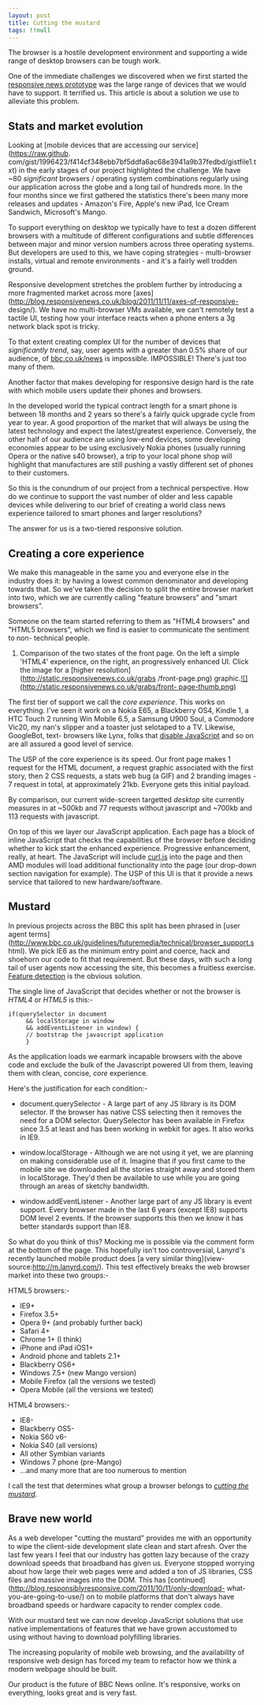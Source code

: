 ```yaml
---
layout: post
title: Cutting the mustard
tags: !!null 
---
```

The browser is a hostile development environment and supporting a wide range
of desktop browsers can be tough work.

One of the immediate challenges we discovered when we first started the
[responsive news prototype](http://responsivenews.co.uk) was the large range
of devices that we would have to support. It terrified us. This article is
about a solution we use to alleviate this problem.

<!-- more -->

## Stats and market evolution

Looking at [mobile devices that are accessing our service](https://raw.github.
com/gist/1996423/f414cf348ebb7bf5ddfa6ac68e3941a9b37fedbd/gistfile1.txt) in
the early stages of our project highlighted the challenge. We have
~80 _significant_ browsers / operating system combinations regularly using our
application across the globe and a long tail of hundreds more. In the four
months since we first gathered the statistics there's been many more releases
and updates - Amazon's Fire, Apple's new iPad, Ice Cream Sandwich, Microsoft's
Mango.

To support everything on desktop we typically have to test a dozen different
browsers with a multitude of different configurations and subtle differences
between major and minor version numbers across three operating systems. But
developers are used to this, we have coping strategies - multi-browser
installs, virtual and remote environments - and it's a fairly well trodden
ground.

Responsive development stretches the problem further by introducing a more
fragmented market across more
[axes](http://blog.responsivenews.co.uk/blog/2011/11/11/axes-of-responsive-
design/). We have no multi-browser VMs available, we can't remotely test a
tactile UI, testing how your interface reacts when a phone enters a 3g network
black spot is tricky.

To that extent creating complex UI for the number of devices that
_significantly trend_, say, user agents with a greater than 0.5% share of our
audience, of [bbc.co.uk/news](http://www.bbc.co.uk/news) is impossible.
IMPOSSIBLE! There's just too many of them.

Another factor that makes developing for responsive design hard is the rate
with which mobile users update their phones and browsers.

In the developed world the typical contract length for a smart phone is
between 18 months and 2 years so there's a fairly quick upgrade cycle from
year to year. A good proportion of the market that will always be using the
latest technology and expect the latest/greatest experience. Conversely, the
other half of our audience are using low-end devices, some developing
economies appear to be using exclusively Nokia phones (usually running Opera
or the native s40 browser), a trip to your local phone shop will highlight
that manufactures are still pushing a vastly different set of phones to their
customers.

So this is the conundrum of our project from a technical perspective. How do
we continue to support the vast number of older and less capable devices while
delivering to our brief of creating a world class news experience tailored to
smart phones and larger resolutions?

The answer for us is a two-tiered responsive solution.

## Creating a core experience

We make this manageable in the same you and everyone else in the industry does
it: by having a lowest common denominator and developing towards that. So
we've taken the decision to split the entire browser market into two, which we
are currently calling "feature browsers" and "smart browsers".

Someone on the team started referring to them as "HTML4 browsers" and "HTML5
browsers", which we find is easier to communicate the sentiment to non-
technical people.

1. Comparison of the two states of the front page. On the left a simple
'HTML4' experience, on the right, an progressively enhanced UI. Click the
image for a [higher resolution](http://static.responsivenews.co.uk/grabs
/front-page.png) graphic.[![](http://static.responsivenews.co.uk/grabs/front-
page-thumb.png)](http://static.responsivenews.co.uk/grabs/front-page.png)

The first tier of support we call the _core experience_. This works on
everything. I've seen it work on a Nokia E65, a Blackberry OS4, Kindle 1, a
HTC Touch 2 running Win Mobile 6.5, a Samsung U900 Soul, a Commodore Vic20, my
nan's slipper and a toaster just selotaped to a TV. Likewise, GoogleBot, text-
browsers like Lynx, folks that [disable JavaScript](http://yfrog.com/kjh94pp)
and so on are all assured a good level of service.

The USP of the core experience is its speed. Our front page makes 1 request
for the HTML document, a request graphic associated with the first story, then
2 CSS requests, a stats web bug (a GIF) and 2 branding images - 7 request in
total, at approximately 21kb. Everyone gets this initial payload.

By comparison, our current wide-screen targetted _desktop_ site currently
measures in at ~500kb and 77 requests without javascript and ~700kb and 113
requests with javascript.

On top of this we layer our JavaScript application. Each page has a block of
inline JavaScript that checks the capabilities of the browser before deciding
whether to kick start the enhanced experience. Progressive enhancement,
really, at heart. The JavaScript will include
[curl.js](https://github.com/cujojs/curl) into the page and then AMD modules
will load additional functionality into the page (our drop-down section
navigation for example). The USP of this UI is that it provide a news service
that tailored to new hardware/software.

## Mustard

In previous projects across the BBC this split has been phrased in [user agent
terms](http://www.bbc.co.uk/guidelines/futuremedia/technical/browser_support.s
html). We pick IE6 as the minimum entry point and coerce, hack and shoehorn
our code to fit that requirement. But these days, with such a long tail of
user agents now accessing the site, this becomes a fruitless exercise.
[Feature
detection](https://developer.mozilla.org/en/Browser_Feature_Detection) is the
obvious solution.

The single line of JavaScript that decides whether or not the browser is
_HTML4_ or _HTML5_ is this:-

    
    
    if(querySelector in document
         && localStorage in window
         && addEventListener in window) {
         // bootstrap the javascript application
         }
    

As the application loads we earmark incapable browsers with the above code and
exclude the bulk of the Javascript powered UI from them, leaving them with
clean, concise, _core_ experience.

Here's the justification for each condition:-

  * document.querySelector - A large part of any JS library is its DOM selector. If the browser has native CSS selecting then it removes the need for a DOM selector. QuerySelector has been available in Firefox since 3.5 at least and has been working in webkit for ages. It also works in IE9.

  * window.localStorage - Although we are not using it yet, we are planning on making considerable use of it. Imagine that if you first came to the mobile site we downloaded all the stories straight away and stored them in localStorage. They'd then be available to use while you are going through an areas of sketchy bandwidth.

  * window.addEventListener - Another large part of any JS library is event support. Every browser made in the last 6 years (except IE8) supports DOM level 2 events. If the browser supports this then we know it has better standards support than IE8.

So what do you think of this? Mocking me is possible via the comment form at
the bottom of the page. This hopefully isn't too controversial, Lanyrd's
recently launched mobile product does [a very similar thing](view-
source:http://m.lanyrd.com/). This test effectively breaks the web browser
market into these two groups:-

HTML5 browsers:-

  * IE9+
  * Firefox 3.5+
  * Opera 9+ (and probably further back)
  * Safari 4+ 
  * Chrome 1+ (I think)
  * iPhone and iPad iOS1+
  * Android phone and tablets 2.1+
  * Blackberry OS6+
  * Windows 7.5+ (new Mango version)
  * Mobile Firefox (all the versions we tested)
  * Opera Mobile (all the versions we tested)

HTML4 browsers:-

  * IE8-
  * Blackberry OS5-
  * Nokia S60 v6-
  * Nokia S40 (all versions)
  * All other Symbian variants
  * Windows 7 phone (pre-Mango)
  * …and many more that are too numerous to mention

I call the test that determines what group a browser belongs to _[cutting the
mustard](http://www.phrases.org.uk/meanings/cut-the-mustard.html)_.

## Brave new world

As a web developer "cutting the mustard" provides me with an opportunity to
wipe the client-side development slate clean and start afresh. Over the last
few years I feel that our industry has gotten lazy because of the crazy
download speeds that broadband has given us. Everyone stopped worrying about
how large their web pages were and added a ton of JS libraries, CSS files and
massive images into the DOM. This has
[continued](http://blog.responsiblyresponsive.com/2011/10/11/only-download-
what-you-are-going-to-use/) on to mobile platforms that don't always have
broadband speeds or hardware capacity to render complex code.

With our mustard test we can now develop JavaScript solutions that use native
implementations of features that we have grown accustomed to using without
having to download polyfilling libraries.

The increasing popularity of mobile web browsing, and the availability of
responsive web design has forced my team to refactor how we think a modern
webpage should be built.

Our product is the future of BBC News online. It's responsive, works on
everything, looks great and is very fast.

